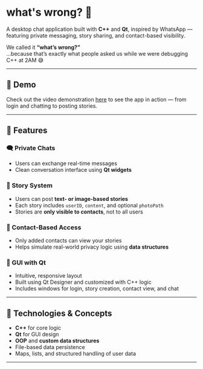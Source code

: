 # what's wrong? 💬  
A desktop chat application built with **C++** and **Qt**, inspired by WhatsApp — featuring private messaging, story sharing, and contact-based visibility.  

We called it **“what’s wrong?”**  
...because that’s exactly what people asked us while we were debugging C++ at 2AM 😅

---

## 🎥 Demo  
Check out the video demonstration [here](https://drive.google.com/drive/folders/1eguxpaqg0iMsynk-jrA-3IE58rdG0_ym?usp=drive_link) to see the app in action — from login and chatting to posting stories.

---

## 🚀 Features

### 🗨️ Private Chats  
- Users can exchange real-time messages  
- Clean conversation interface using **Qt widgets**  

### 📸 Story System  
- Users can post **text- or image-based stories**  
- Each story includes `userID`, `content`, and optional `photoPath`  
- Stories are **only visible to contacts**, not to all users  

### 👥 Contact-Based Access  
- Only added contacts can view your stories  
- Helps simulate real-world privacy logic using **data structures**

### 🧼 GUI with Qt  
- Intuitive, responsive layout  
- Built using Qt Designer and customized with C++ logic  
- Includes windows for login, story creation, contact view, and chat

---

## 🧠 Technologies & Concepts

- **C++** for core logic  
- **Qt** for GUI design  
- **OOP** and **custom data structures**  
- File-based data persistence  
- Maps, lists, and structured handling of user data

---
